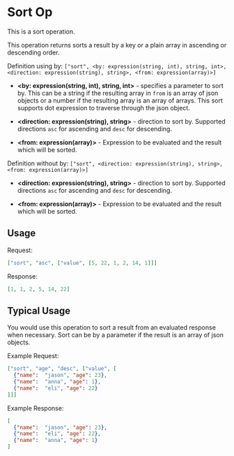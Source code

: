 # Sort Op

This is a sort operation.

This operation returns sorts a result by a key or a plain array in ascending or descending order.

Definition using by: `["sort", <by: expression(string, int), string, int>, <direction: expression(string), string>, <from: expression(array)>]`

* __&lt;by: expression(string, int), string, int&gt;__ - specifies a parameter to sort by. This can be a string if the
resulting array in `from` is an array of json objects or a number if the resulting array is an array of arrays.
This sort supports dot expression to traverse through the json object.

* __&lt;direction: expression(string), string&gt;__ - direction to sort by. Supported directions `asc` for ascending
and `desc` for descending.

* __&lt;from: expression(array)&gt;__ - Expression to be evaluated and the result which will be sorted.

Definition without by: `["sort", <direction: expression(string), string>, <from: expression(array)>]`

* __&lt;direction: expression(string), string&gt;__ - direction to sort by. Supported directions `asc` for ascending
and `desc` for descending.

* __&lt;from: expression(array)&gt;__ - Expression to be evaluated and the result which will be sorted.



## Usage


Request:
```json
["sort", "asc", ["value", [5, 22, 1, 2, 14, 1]]]
```


Response:
```json
[1, 1, 2, 5, 14, 22]
```


## Typical Usage

You would use this operation to sort a result from an evaluated response when necessary. Sort can be by a parameter if
the result is an array of json objects.

Example Request:
```json
["sort", "age", "desc", ["value", [
  {"name":  "jason", "age": 23},
  {"name":  "anna", "age": 1},
  {"name":  "eli", "age": 22}
]]]
```


Example Response:
```json
[
  {"name":  "jason", "age": 23},
  {"name":  "eli", "age": 22},  
  {"name":  "anna", "age": 1}
]
```